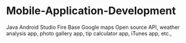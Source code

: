 # Mobile-Application-Development


Java 
Android Studio
Fire Base
Google maps
Open source API, weather analysis app, photo gallery app, tip calculator app, iTunes app, etc., 

